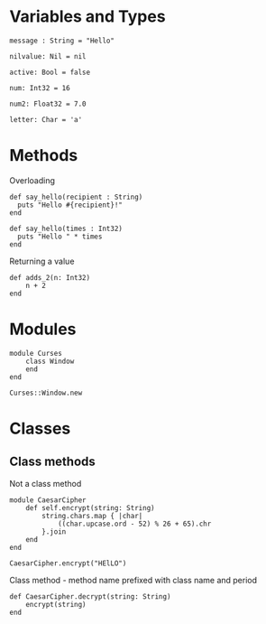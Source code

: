 # Variables and Types

```crystal
message : String = "Hello"

nilvalue: Nil = nil

active: Bool = false

num: Int32 = 16

num2: Float32 = 7.0

letter: Char = 'a'

```

# Methods

Overloading
```crystal
def say_hello(recipient : String)
  puts "Hello #{recipient}!"
end
```
```crystal
def say_hello(times : Int32)
  puts "Hello " * times
end
```

Returning a value

```crystal
def adds_2(n: Int32)
    n + 2
end
```

# Modules

```crystal
module Curses
    class Window
    end
end

Curses::Window.new

```

# Classes

## Class methods

Not a class method
```crystal
module CaesarCipher
    def self.encrypt(string: String)
        string.chars.map { |char|
            ((char.upcase.ord - 52) % 26 + 65).chr
        }.join
    end
end

CaesarCipher.encrypt("HElLO")
```

Class method - method name prefixed with class name and period
```crystal
def CaesarCipher.decrypt(string: String)
    encrypt(string)
end

```
